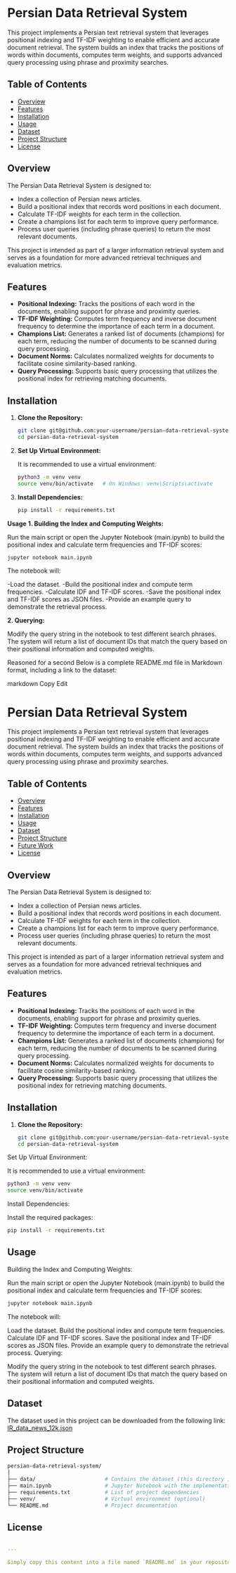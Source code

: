 # Persian Data Retrieval System

This project implements a Persian text retrieval system that leverages positional indexing and TF-IDF weighting to enable efficient and accurate document retrieval. The system builds an index that tracks the positions of words within documents, computes term weights, and supports advanced query processing using phrase and proximity searches.

## Table of Contents

- [Overview](#overview)
- [Features](#features)
- [Installation](#installation)
- [Usage](#usage)
- [Dataset](#dataset)
- [Project Structure](#project-structure)
- [License](#license)

## Overview

The Persian Data Retrieval System is designed to:
- Index a collection of Persian news articles.
- Build a positional index that records word positions in each document.
- Calculate TF-IDF weights for each term in the collection.
- Create a champions list for each term to improve query performance.
- Process user queries (including phrase queries) to return the most relevant documents.

This project is intended as part of a larger information retrieval system and serves as a foundation for more advanced retrieval techniques and evaluation metrics.

## Features

- **Positional Indexing:** Tracks the positions of each word in the documents, enabling support for phrase and proximity queries.
- **TF-IDF Weighting:** Computes term frequency and inverse document frequency to determine the importance of each term in a document.
- **Champions List:** Generates a ranked list of documents (champions) for each term, reducing the number of documents to be scanned during query processing.
- **Document Norms:** Calculates normalized weights for documents to facilitate cosine similarity-based ranking.
- **Query Processing:** Supports basic query processing that utilizes the positional index for retrieving matching documents.

## Installation

1. **Clone the Repository:**

   ```bash
   git clone git@github.com:your-username/persian-data-retrieval-system.git
   cd persian-data-retrieval-system
2. **Set Up Virtual Environment:**

   It is recommended to use a virtual environment:
   ```bash
   python3 -m venv venv
   source venv/bin/activate   # On Windows: venv\Scripts\activate

3. **Install Dependencies:**
   ```bash
   pip install -r requirements.txt

**Usage**
**1. Building the Index and Computing Weights:**

Run the main script or open the Jupyter Notebook (main.ipynb) to build the positional index and calculate term frequencies and TF-IDF scores:

  ```bash
  jupyter notebook main.ipynb
  ```
The notebook will:

-Load the dataset.
-Build the positional index and compute term frequencies.
-Calculate IDF and TF-IDF scores.
-Save the positional index and TF-IDF scores as JSON files.
-Provide an example query to demonstrate the retrieval process.

**2. Querying:**

Modify the query string in the notebook to test different search phrases. The system will return a list of document IDs that match the query based on their positional information and computed weights.


Reasoned for a second
Below is a complete README.md file in Markdown format, including a link to the dataset:

markdown
Copy
Edit
# Persian Data Retrieval System

This project implements a Persian text retrieval system that leverages positional indexing and TF-IDF weighting to enable efficient and accurate document retrieval. The system builds an index that tracks the positions of words within documents, computes term weights, and supports advanced query processing using phrase and proximity searches.

## Table of Contents

- [Overview](#overview)
- [Features](#features)
- [Installation](#installation)
- [Usage](#usage)
- [Dataset](#dataset)
- [Project Structure](#project-structure)
- [Future Work](#future-work)
- [License](#license)

## Overview

The Persian Data Retrieval System is designed to:
- Index a collection of Persian news articles.
- Build a positional index that records word positions in each document.
- Calculate TF-IDF weights for each term in the collection.
- Create a champions list for each term to improve query performance.
- Process user queries (including phrase queries) to return the most relevant documents.

This project is intended as part of a larger information retrieval system and serves as a foundation for more advanced retrieval techniques and evaluation metrics.

## Features

- **Positional Indexing:** Tracks the positions of each word in the documents, enabling support for phrase and proximity queries.
- **TF-IDF Weighting:** Computes term frequency and inverse document frequency to determine the importance of each term in a document.
- **Champions List:** Generates a ranked list of documents (champions) for each term, reducing the number of documents to be scanned during query processing.
- **Document Norms:** Calculates normalized weights for documents to facilitate cosine similarity-based ranking.
- **Query Processing:** Supports basic query processing that utilizes the positional index for retrieving matching documents.

## Installation

1. **Clone the Repository:**

   ```bash
   git clone git@github.com:your-username/persian-data-retrieval-system.git
   cd persian-data-retrieval-system
Set Up Virtual Environment:

It is recommended to use a virtual environment:

  ```bash
  python3 -m venv venv
  source venv/bin/activate
  ```
Install Dependencies:

Install the required packages:

  ```bash
  pip install -r requirements.txt
  ```
## Usage
Building the Index and Computing Weights:

Run the main script or open the Jupyter Notebook (main.ipynb) to build the positional index and calculate term frequencies and TF-IDF scores:

  ```bash
  jupyter notebook main.ipynb
  ```
The notebook will:

Load the dataset.
Build the positional index and compute term frequencies.
Calculate IDF and TF-IDF scores.
Save the positional index and TF-IDF scores as JSON files.
Provide an example query to demonstrate the retrieval process.
Querying:

Modify the query string in the notebook to test different search phrases. The system will return a list of document IDs that match the query based on their positional information and computed weights.

## Dataset
The dataset used in this project can be downloaded from the following link:
[IR_data_news_12k.json]([https://example.com](https://drive.google.com/file/d/1x-ypTPZ0R_T83YfCw-p55MaQtpCvkrsb/view))

## Project Structure
  ```bash
  persian-data-retrieval-system/
│
├── data/                      # Contains the dataset (this directory is ignored by Git)
├── main.ipynb                 # Jupyter Notebook with the implementation and examples
├── requirements.txt           # List of project dependencies
├── venv/                      # Virtual environment (optional)
└── README.md                  # Project documentation
```

## License
```yaml

---

Simply copy this content into a file named `README.md` in your repository's root directory. Adjust the repository URL, dataset path, and any additional details as needed for your specific implementation.
